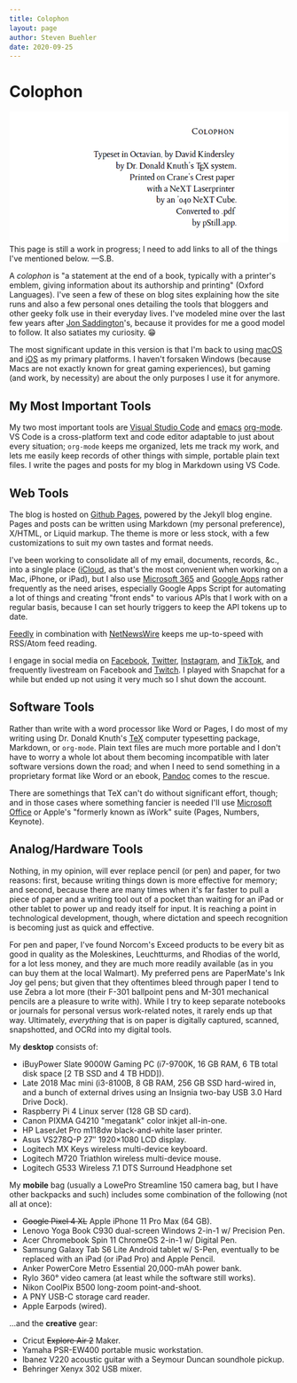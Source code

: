 ```yaml
---
title: Colophon
layout: page
author: Steven Buehler
date: 2020-09-25
---
```


# Colophon

<div align="center"><img src="/images/colophon.png" /></div>

<div style="border: 1px red">
This page is still a work in progress; I need to add links to all of the things I've mentioned below. &mdash;S.B.
</div>

A _colophon_ is "a statement at the end of a book, typically with a printer's emblem, giving information about its authorship and printing" (Oxford Languages).  I've seen a few of these on blog sites explaining how the site runs and also a few personal ones detailing the tools that bloggers and other geeky folk use in their everyday lives.  I've modeled mine over the last few years after [Jon Saddington](https://john.do/colophon)'s, because it provides for me a good model to follow. It also satiates my curiosity. 😁

The most significant update in this version is that I'm back to using [macOS](https://www.apple.com/macos) and [iOS](https://www.apple.com/iphone) as my primary platforms. I haven't forsaken Windows (because Macs are not exactly known for great gaming experiences), but gaming (and work, by necessity) are about the only purposes I use it for anymore.

## My Most Important Tools

My two most important tools are [Visual Studio Code](https://code.visualstudio.com) and [emacs](https://www.emacs.org) [org-mode](https://orgmode.org). VS Code is a cross-platform text and code editor adaptable to just about every situation; `org-mode` keeps me organized, lets me track my work, and lets me easily keep records of other things with simple, portable plain text files. I write the pages and posts for my blog in Markdown using VS Code.

## Web Tools

The blog is hosted on [Github Pages](https://pages.github.io), powered by the Jekyll blog engine. Pages and posts can be written using Markdown (my personal preference), X/HTML, or Liquid markup. The theme is more or less stock, with a few customizations to suit my own tastes and format needs.

I've been working to consolidate all of my email, documents, records, &c., into a single place ([iCloud](https://www.icloud.com), as that's the most convenient when working on a Mac, iPhone, or iPad), but I also use [Microsoft 365](https://www.office365.com) and [Google Apps](https://apps.google.com) rather frequently as the need arises, especially Google Apps Script for automating a lot of things and creating "front ends" to various APIs that I work with on a regular basis, because I can set hourly triggers to keep the API tokens up to date.

[Feedly](https://www.feedly.com) in combination with [NetNewsWire](https://ranchero.com/netnewswire/) keeps me up-to-speed with RSS/Atom feed reading.

I engage in social media on [Facebook](https://www.facebook.com/stevenwatsonbuehler), [Twitter](https://twitter.com/stevenwbuehler), [Instagram](https://instagram.com/stevenwbuehler), and [TikTok](https://tiktok.com/@stevenwbuehler), and frequently livestream on Facebook and [Twitch](https://www.twitch.tv/stevenwbuehler). I played with Snapchat for a while but ended up not using it very much so I shut down the account.

## Software Tools

Rather than write with a word processor like Word or Pages, I do most of my writing using Dr. Donald Knuth's [TeX](https://www.tug.org) computer typesetting package, Markdown, or `org-mode`. Plain text files are much more portable and I don't have to worry a whole lot about them becoming incompatible with later software versions down the road; and when I need to send something in a proprietary format like Word or an ebook, [Pandoc](https://www.pandoc.org) comes to the rescue.

There are somethings that TeX can't do without significant effort, though; and in those cases where something fancier is needed I'll use [Microsoft Office](https://www.office.com) or Apple's "formerly known as iWork" suite (Pages, Numbers, Keynote). 

## Analog/Hardware Tools

Nothing, in my opinion, will ever replace pencil (or pen) and paper, for two reasons: first, because writing things down is more effective for memory; and second, because there are many times when it's far faster to pull a piece of paper and a writing tool out of a pocket than waiting for an iPad or other tablet to power up and ready itself for input. It is reaching a point in technological development, though, where dictation and speech recognition is becoming just as quick and effective.

For pen and paper, I've found Norcom's Exceed products to be every bit as good in quality as the Moleskines, Leuchtturms, and Rhodias of the world, for a lot less money, and they are much more readily available (as in you can buy them at the local Walmart). My preferred pens are PaperMate's Ink Joy gel pens; but given that they oftentimes bleed through paper I tend to use Zebra a lot more (their F-301 ballpoint pens and M-301 mechanical pencils are a pleasure to write with). While I try to keep separate notebooks or journals for personal versus work-related notes, it rarely ends up that way. Ultimately, _everything_ that is on paper is digitally captured, scanned, snapshotted, and OCRd into my digital tools. 

My **desktop** consists of:

- iBuyPower Slate 9000W Gaming PC (i7-9700K, 16 GB RAM, 6 TB total disk space [2 TB SSD and 4 TB HDD]).
- Late 2018 Mac mini (i3-8100B, 8 GB RAM, 256 GB SSD hard-wired in, and a bunch of external drives using an Insignia two-bay USB 3.0 Hard Drive Dock). 
- Raspberry Pi 4 Linux server (128 GB SD card).
- Canon PIXMA G4210 "megatank" color inkjet all-in-one.
- HP LaserJet Pro m118dw black-and-white laser printer.
- Asus VS278Q-P 27&Prime; 1920&times;1080 LCD display.
- Logitech MX Keys wireless multi-device keyboard.
- Logitech M720 Triathlon wireless multi-device mouse.
- Logitech G533 Wireless 7.1 DTS Surround Headphone set

My **mobile** bag (usually a LowePro Streamline 150 camera bag, but I have other backpacks and such) includes some combination of the following (not all at once):

- ~~Google Pixel 4 XL~~ Apple iPhone 11 Pro Max (64 GB).
- Lenovo Yoga Book C930 dual-screen Windows 2-in-1 w/ Precision Pen.
- Acer Chromebook Spin 11 ChromeOS 2-in-1 w/ Digital Pen.
- Samsung Galaxy Tab S6 Lite Android tablet w/ S-Pen, eventually to be replaced with an iPad (or iPad Pro) and Apple Pencil.
- Anker PowerCore Metro Essential 20,000-mAh power bank.
- Rylo 360&deg; video camera (at least while the software still works).
- Nikon CoolPix B500 long-zoom point-and-shoot.
- A PNY USB-C storage card reader.
- Apple Earpods (wired).

...and the **creative** gear:

- Cricut ~~Explore Air 2~~ Maker.
- Yamaha PSR-EW400 portable music workstation.
- Ibanez V220 acoustic guitar with a Seymour Duncan soundhole pickup.
- Behringer Xenyx 302 USB mixer.